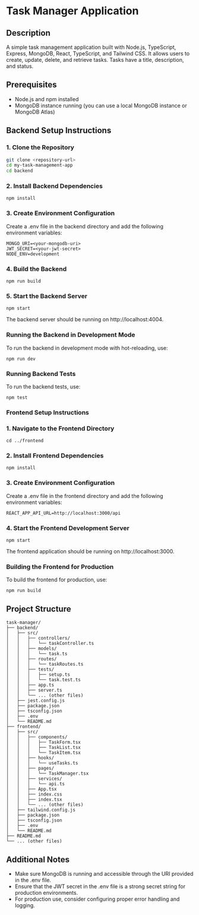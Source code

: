 # Task Manager Application

## Description

A simple task management application built with Node.js, TypeScript, Express, MongoDB, React, TypeScript, and Tailwind CSS. It allows users to create, update, delete, and retrieve tasks. Tasks have a title, description, and status.

## Prerequisites

- Node.js and npm installed
- MongoDB instance running (you can use a local MongoDB instance or MongoDB Atlas)

## Backend Setup Instructions

### 1. Clone the Repository

```bash
git clone <repository-url>
cd my-task-management-app
cd backend
```

### 2. Install Backend Dependencies
```cd backend
npm install
```

### 3. Create Environment Configuration
Create a .env file in the backend directory and add the following environment variables:

```PORT=4004
MONGO_URI=<your-mongodb-uri>
JWT_SECRET=<your-jwt-secret>
NODE_ENV=development
```

### 4. Build the Backend
```
npm run build
```

### 5. Start the Backend Server
```
npm start
```
The backend server should be running on http://localhost:4004.

### Running the Backend in Development Mode
To run the backend in development mode with hot-reloading, use:
```
npm run dev
```

### Running Backend Tests
To run the backend tests, use:
```
npm test
```

### Frontend Setup Instructions
### 1. Navigate to the Frontend Directory
```
cd ../frontend
```

### 2. Install Frontend Dependencies
```
npm install
```

### 3. Create Environment Configuration
Create a .env file in the frontend directory and add the following environment variables:
```
REACT_APP_API_URL=http://localhost:3000/api
```

### 4. Start the Frontend Development Server
```
npm start
```

The frontend application should be running on http://localhost:3000.

### Building the Frontend for Production
To build the frontend for production, use:
```
npm run build
```

## Project Structure

```
task-manager/
├── backend/
│   ├── src/
│   │   ├── controllers/
│   │   │   └── taskController.ts
│   │   ├── models/
│   │   │   └── task.ts
│   │   ├── routes/
│   │   │   └── taskRoutes.ts
│   │   ├── tests/
│   │   │   ├── setup.ts
│   │   │   └── task.test.ts
│   │   ├── app.ts
│   │   ├── server.ts
│   │   └── ... (other files)
│   ├── jest.config.js
│   ├── package.json
│   ├── tsconfig.json
│   ├── .env
│   └── README.md
├── frontend/
│   ├── src/
│   │   ├── components/
│   │   │   ├── TaskForm.tsx
│   │   │   ├── TaskList.tsx
│   │   │   └── TaskItem.tsx
│   │   ├── hooks/
│   │   │   └── useTasks.ts
│   │   ├── pages/
│   │   │   └── TaskManager.tsx
│   │   ├── services/
│   │   │   └── api.ts
│   │   ├── App.tsx
│   │   ├── index.css
│   │   ├── index.tsx
│   │   └── ... (other files)
│   ├── tailwind.config.js
│   ├── package.json
│   ├── tsconfig.json
│   ├── .env
│   └── README.md
├── README.md
└── ... (other files)
```

## Additional Notes
* Make sure MongoDB is running and accessible through the URI provided in the .env file.
* Ensure that the JWT secret in the .env file is a strong secret string for production environments.
* For production use, consider configuring proper error handling and logging.
